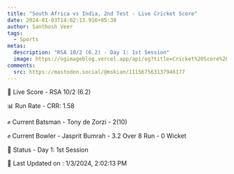 ```yaml
---
title: "South Africa vs India, 2nd Test - Live Cricket Score"
date: 2024-01-03T14:02:13.916+05:30
author: Santhosh Veer
tags:
  - Sports
metas:
  description: "RSA 10/2 (6.2) - Day 1: 1st Session"
  image: https://ogimageblog.vercel.app/api/og?title=Cricket%20Score%20%F0%9F%8F%8F
comments:
  src: https://mastodon.social/@mskian/111567563137946177
---
```


🔴 Live Score - RSA 10/2 (6.2)  

📊 Run Rate - CRR: 1.58  

✊ Current Batsman - Tony de Zorzi - 2(10)  

✊ Current Bowler - Jasprit Bumrah - 3.2 Over 8 Run - 0 Wicket  

📑 Status - Day 1: 1st Session

<!--more-->

📝 Last Updated on : 1/3/2024, 2:02:13 PM
